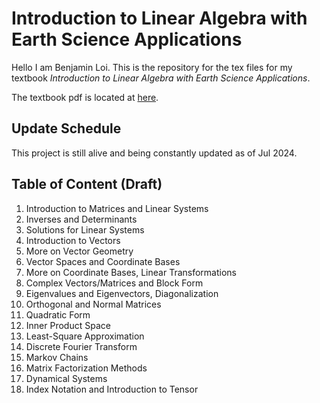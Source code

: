 <h1>Introduction to Linear Algebra with Earth Science Applications</h1>

Hello I am Benjamin Loi. This is the repository for the tex files for my textbook <em>Introduction to Linear Algebra with Earth Science Applications</em>.

The textbook pdf is located at [here](Linear_Algebra_Notes_New.pdf).

<h2>Update Schedule</h2>
This project is still alive and being constantly updated as of Jul 2024.

<h2>Table of Content (Draft)</h2>

1. Introduction to Matrices and Linear Systems
2. Inverses and Determinants
3. Solutions for Linear Systems
4. Introduction to Vectors
5. More on Vector Geometry
6. Vector Spaces and Coordinate Bases
7. More on Coordinate Bases, Linear Transformations
8. Complex Vectors/Matrices and Block Form
9. Eigenvalues and Eigenvectors, Diagonalization
10. Orthogonal and Normal Matrices
11. Quadratic Form
12. Inner Product Space
13. Least-Square Approximation
14. Discrete Fourier Transform
15. Markov Chains
16. Matrix Factorization Methods
17. Dynamical Systems
18. Index Notation and Introduction to Tensor
